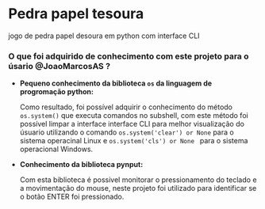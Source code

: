 # Pedra papel tesoura
jogo de pedra papel desoura em python com interface CLI

### O que foi adquirido de conhecimento com este projeto para o úsario @JoaoMarcosAS ?

* **Pequeno conhecimento da biblioteca ```os``` da linguagem de progromação python:**
    
    Como resultado, foi possível adquirir o conhecimento do método ```os.system()``` que executa comandos no subshell, 
    com este método foi possível limpar a interface interface CLI para melhor visualização do úsuario 
    utilizando o comando ```os.system('clear') or None``` para o sistema operacinal Linux e ```os.system('cls') or None ``` para o sistema operacional Windows. 

*  **Conhecimento da biblioteca pynput:**

    Com esta biblioteca é possivel monitorar o pressionamento do teclado e a movimentação do mouse, neste projeto foi utilizado para identificar se o botão ENTER foi pressionado.  
